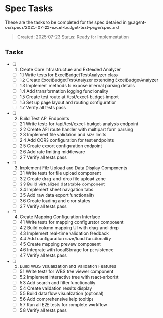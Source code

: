 # Spec Tasks

These are the tasks to be completed for the spec detailed in @.agent-os/specs/2025-07-23-excel-budget-test-page/spec.md

> Created: 2025-07-23
> Status: Ready for Implementation

## Tasks

- [ ] 1. Create Core Infrastructure and Extended Analyzer
  - [ ] 1.1 Write tests for ExcelBudgetTestAnalyzer class
  - [ ] 1.2 Create ExcelBudgetTestAnalyzer extending ExcelBudgetAnalyzer
  - [ ] 1.3 Implement methods to expose internal parsing details
  - [ ] 1.4 Add transformation logging functionality
  - [ ] 1.5 Create test route at /test/excel-budget-import
  - [ ] 1.6 Set up page layout and routing configuration
  - [ ] 1.7 Verify all tests pass

- [ ] 2. Build Test API Endpoints
  - [ ] 2.1 Write tests for /api/test/excel-budget-analysis endpoint
  - [ ] 2.2 Create API route handler with multipart form parsing
  - [ ] 2.3 Implement file validation and size limits
  - [ ] 2.4 Add CORS configuration for test endpoints
  - [ ] 2.5 Create export configuration endpoint
  - [ ] 2.6 Add rate limiting middleware
  - [ ] 2.7 Verify all tests pass

- [ ] 3. Implement File Upload and Data Display Components
  - [ ] 3.1 Write tests for file upload component
  - [ ] 3.2 Create drag-and-drop file upload zone
  - [ ] 3.3 Build virtualized data table component
  - [ ] 3.4 Implement sheet navigation tabs
  - [ ] 3.5 Add raw data export functionality
  - [ ] 3.6 Create loading and error states
  - [ ] 3.7 Verify all tests pass

- [ ] 4. Create Mapping Configuration Interface
  - [ ] 4.1 Write tests for mapping configurator component
  - [ ] 4.2 Build column mapping UI with drag-and-drop
  - [ ] 4.3 Implement real-time validation feedback
  - [ ] 4.4 Add configuration save/load functionality
  - [ ] 4.5 Create mapping preview component
  - [ ] 4.6 Integrate with localStorage for persistence
  - [ ] 4.7 Verify all tests pass

- [ ] 5. Build WBS Visualization and Validation Features
  - [ ] 5.1 Write tests for WBS tree viewer component
  - [ ] 5.2 Implement interactive tree with react-arborist
  - [ ] 5.3 Add search and filter functionality
  - [ ] 5.4 Create validation results display
  - [ ] 5.5 Build data flow visualization (optional)
  - [ ] 5.6 Add comprehensive help tooltips
  - [ ] 5.7 Run all E2E tests for complete workflow
  - [ ] 5.8 Verify all tests pass